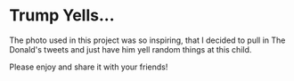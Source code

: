 # Trump Yells...

The photo used in this project was so inspiring, that I decided to pull in The Donald's tweets and just have him yell random things at this child.

Please enjoy and share it with your friends!
